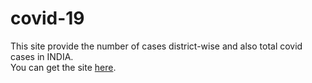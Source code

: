 # covid-19
This site provide the number of cases district-wise and also total covid cases in INDIA.   
You can get the site [here](https://priyanshudangi.github.io/covid-19/).
